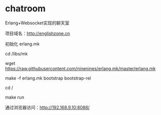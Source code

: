 # chatroom
Erlang+Websocket实现的聊天室

项目域名：http://englishzone.cn


初始化 erlang.mk

cd /libs/mk

wget https://raw.githubusercontent.com/ninenines/erlang.mk/master/erlang.mk
 
make -f erlang.mk bootstrap bootstrap-rel



cd /

make run

通过浏览器访问：http://192.168.9.10:8088/

